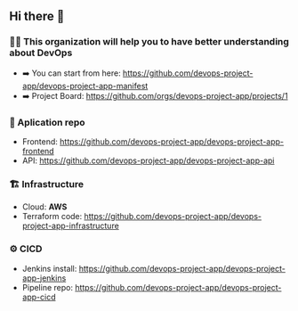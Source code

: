 ## Hi there 👋
### 🙋‍♀️ This organization will help you to have better understanding about DevOps
- ➡️ You can start from here: https://github.com/devops-project-app/devops-project-app-manifest
- ➡️ Project Board: https://github.com/orgs/devops-project-app/projects/1

### 🧱 Aplication repo
- Frontend: https://github.com/devops-project-app/devops-project-app-frontend
- API: https://github.com/devops-project-app/devops-project-app-api
### 🏗️ Infrastructure
- Cloud: **AWS**
- Terraform code: https://github.com/devops-project-app/devops-project-app-infrastructure
### ⚙️ CICD
- Jenkins install: https://github.com/devops-project-app/devops-project-app-jenkins
- Pipeline repo: https://github.com/devops-project-app/devops-project-app-cicd
<!--

**Here are some ideas to get you started:**

🙋‍♀️ A short introduction - what is your organization all about?
🌈 Contribution guidelines - how can the community get involved?
👩‍💻 Useful resources - where can the community find your docs? Is there anything else the community should know?
🍿 Fun facts - what does your team eat for breakfast?
🧙 Remember, you can do mighty things with the power of [Markdown](https://docs.github.com/github/writing-on-github/getting-started-with-writing-and-formatting-on-github/basic-writing-and-formatting-syntax)
-->
